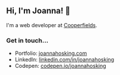 ## Hi, I'm Joanna! 👋
I'm a web developer at [Cooperfields](https://cooperfields.co.uk/).

### Get in touch...
* Portfolio: [joannahosking.com](https://joannahosking.com/)
* LinkedIn: [linkedin.com/in/joannahosking](https://www.linkedin.com/in/joannahosking/)
* Codepen: [codepen.io/joannahosking](https://codepen.io/joannahosking)
